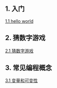## 1. 入门

[1.1 hello world](./1rust001/)

## 2. 猜数字游戏
    
[2.1 猜数字游戏](./2rust002/)

## 3. 常见编程概念

[3.1 变量和可变性](./3variables/3.1variablesandmutability/)